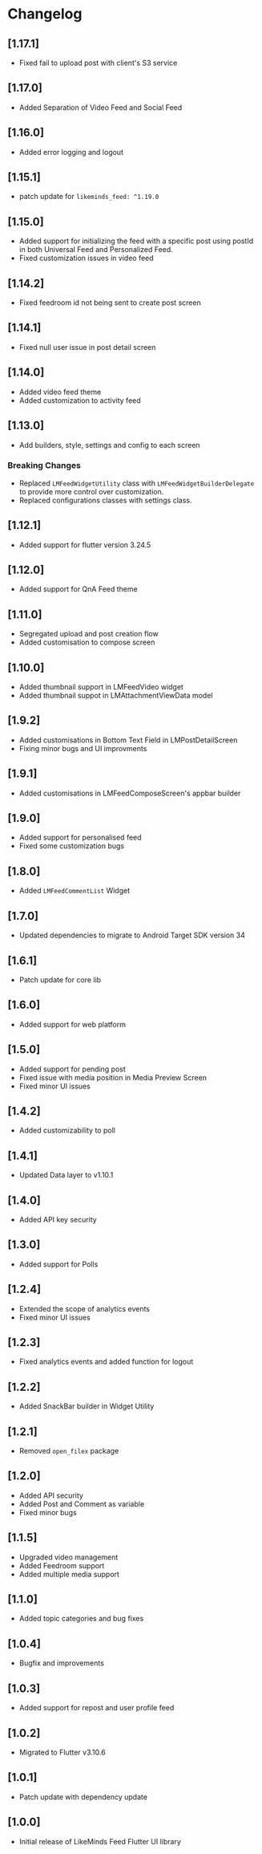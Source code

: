 # Changelog

## [1.17.1]

- Fixed fail to upload post with client's S3 service

## [1.17.0]

- Added Separation of Video Feed and Social Feed

## [1.16.0]

- Added error logging and logout

## [1.15.1]

- patch update for `likeminds_feed: ^1.19.0`

## [1.15.0]

- Added support for initializing the feed with a specific post using postId in both Universal Feed and Personalized Feed.
- Fixed customization issues in video feed

## [1.14.2]

- Fixed feedroom id not being sent to create post screen

## [1.14.1]

- Fixed null user issue in post detail screen

## [1.14.0]

- Added video feed theme
- Added customization to activity feed

## [1.13.0]

- Add builders, style, settings and config to each screen

### Breaking Changes

- Replaced `LMFeedWidgetUtility` class with `LMFeedWidgetBuilderDelegate` to provide more control over customization.
- Replaced configurations classes with settings class.

## [1.12.1]

- Added support for flutter version 3.24.5

## [1.12.0]

- Added support for QnA Feed theme

## [1.11.0]

- Segregated upload and post creation flow
- Added customisation to compose screen

## [1.10.0]

- Added thumbnail support in LMFeedVideo widget
- Added thumbnail suppot in LMAttachmentViewData model

## [1.9.2]

- Added customisations in Bottom Text Field in LMPostDetailScreen
- Fixing minor bugs and UI improvments

## [1.9.1]

- Added customisations in LMFeedComposeScreen's appbar builder

## [1.9.0]

- Added support for personalised feed
- Fixed some customization bugs

## [1.8.0]

- Added `LMFeedCommentList` Widget

## [1.7.0]

- Updated dependencies to migrate to Android Target SDK version 34

## [1.6.1]

- Patch update for core lib

## [1.6.0]

- Added support for web platform

## [1.5.0]

- Added support for pending post
- Fixed issue with media position in Media Preview Screen
- Fixed minor UI issues

## [1.4.2]

- Added customizability to poll

## [1.4.1]

- Updated Data layer to v1.10.1

## [1.4.0]

- Added API key security

## [1.3.0]

- Added support for Polls

## [1.2.4]

- Extended the scope of analytics events
- Fixed minor UI issues

## [1.2.3]

- Fixed analytics events and added function for logout

## [1.2.2]

- Added SnackBar builder in Widget Utility

## [1.2.1]

- Removed `open_filex` package

## [1.2.0]

- Added API security
- Added Post and Comment as variable
- Fixed minor bugs

## [1.1.5]

- Upgraded video management
- Added Feedroom support
- Added multiple media support

## [1.1.0]

- Added topic categories and bug fixes

## [1.0.4]

- Bugfix and improvements

## [1.0.3]

- Added support for repost and user profile feed

## [1.0.2]

- Migrated to Flutter v3.10.6

## [1.0.1]

- Patch update with dependency update

## [1.0.0]

- Initial release of LikeMinds Feed Flutter UI library
